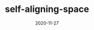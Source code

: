 ---
title: self-aligning-space
description: First deployment test. Introduction to p5.
link: https://github.com/Sytarno/self-aligning-space
tech:
 - Processing
 - p5
 - github-pages
date: "2020-11-27"
---